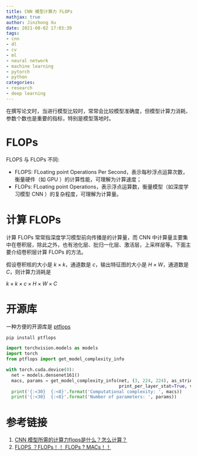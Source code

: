 ```yaml
---
title: CNN 模型计算力 FLOPs
mathjax: true
author: Jinzhong Xu
date: 2021-08-02 17:03:39
tags:
- cnn
- dl
- cv
- ml
- neural network
- machine learning
- pytorch
- python
categories:
- research
- deep learning
---
```


在撰写论文时，当进行模型比较时，常常会比较模型准确度，但模型计算力消耗、参数个数也是重要的指标，特别是模型落地时。

<!--more-->

# FLOPs

FLOPS 与 FLOPs 不同:

- FLOPS: FLoating point Operations Per Second，表示每秒浮点运算次数，衡量硬件（如 GPU ）的计算性能，可理解为计算速度；
- FLOPs: FLoating point Operations，表示浮点运算数，衡量模型（如深度学习模型 CNN ）的复杂程度，可理解为计算量。 

# 计算 FLOPs

计算 FLOPs 常常指深度学习模型前向传播是的计算量，而 CNN 中计算量主要集中在卷积层，除此之外，也有池化层、批归一化层、激活层，上采样层等。下面主要介绍卷积层计算 FLOPs 的方法。

假设卷积核的大小是 $k \times k$，通道数是 $c$，输出特征图的大小是 $H \times W$​​，通道数是 $C$​，则计算力消耗是

$k \times k \times c \times H \times W \times C$

# 开源库

一种方便的开源库是 [ptflops](https://github.com/sovrasov/flops-counter.pytorch)

```bash
pip install ptflops
```

```python
import torchvision.models as models
import torch
from ptflops import get_model_complexity_info

with torch.cuda.device(0):
  net = models.densenet161()
  macs, params = get_model_complexity_info(net, (3, 224, 224), as_strings=True,
                                           print_per_layer_stat=True, verbose=True)
  print('{:<30}  {:<8}'.format('Computational complexity: ', macs))
  print('{:<30}  {:<8}'.format('Number of parameters: ', params))
```

# 参考链接

1. [CNN 模型所需的计算力flops是什么？怎么计算？](https://zhuanlan.zhihu.com/p/137719986)
2. [FLOPS ？FLOPs！！ FLOPs ? MACs！！](https://zhuanlan.zhihu.com/p/364543528)

